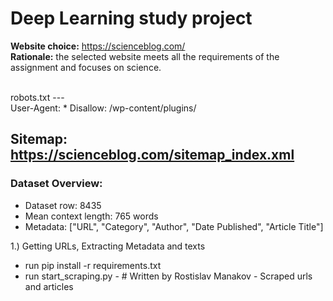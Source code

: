 # Deep Learning study project
**Website choice:** https://scienceblog.com/ <br>
**Rationale:** the selected website meets all the requirements of the assignment and focuses on science.

<br />
robots.txt
---
<br/>
User-Agent: *
Disallow: /wp-content/plugins/

Sitemap: https://scienceblog.com/sitemap_index.xml
---

### Dataset Overview:
<ul>
  <li>Dataset row: 8435</li>
  <li>Mean context length: 765 words</li>
  <li>Metadata: ["URL", "Category", "Author", "Date Published", "Article Title"]</li>
</ul>

1.) Getting URLs, Extracting Metadata and texts
<ul>
  <li>run pip install -r requirements.txt</li>
  <li>run start_scraping.py - # Written by Rostislav Manakov - Scraped urls and articles</li>
  
</ul>
